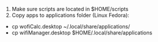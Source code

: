 1. Make sure scripts are located in $HOME/scripts
2. Copy apps to applications folder (Linux Fedora):
- cp wofiCalc.desktop ~/.local/share/applications/
- cp wifiManager.desktop $HOME/.local/share/applications
